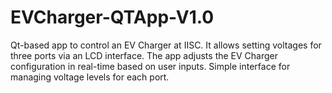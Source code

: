 # EVCharger-QTApp-V1.0
Qt-based app to control an EV Charger at IISC. It allows setting voltages for three ports via an LCD interface. The app adjusts the EV Charger configuration in real-time based on user inputs. Simple interface for managing voltage levels for each port.
